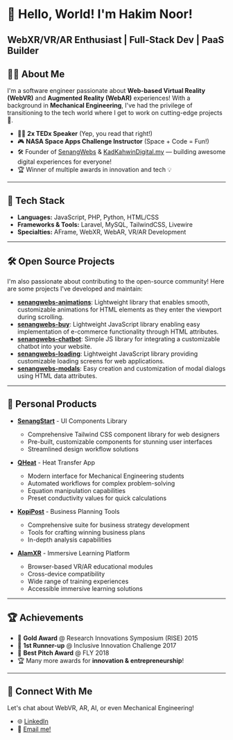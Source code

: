 # 👋 Hello, World! I'm Hakim Noor!
**WebXR/VR/AR Enthusiast** | **Full-Stack Dev** | **PaaS Builder**
---
## 👨‍💻 About Me
I'm a software engineer passionate about **Web-based Virtual Reality (WebVR)** and **Augmented Reality (WebAR)** experiences! With a background in **Mechanical Engineering**, I've had the privilege of transitioning to the tech world where I get to work on cutting-edge projects 🚀.
- 🧑‍🏫 **2x TEDx Speaker** (Yep, you read that right!)
- 🎮 **NASA Space Apps Challenge Instructor** (Space + Code = Fun!)
- 🛠 Founder of [SenangWebs](https://senangwebs.com) & [KadKahwinDigital.my](https://kadkahwindigital.my) — building awesome digital experiences for everyone!
- 🏆 Winner of multiple awards in innovation and tech 💡
---
## 🔨 Tech Stack
- **Languages:** JavaScript, PHP, Python, HTML/CSS
- **Frameworks & Tools:** Laravel, MySQL, TailwindCSS, Livewire
- **Specialties:** AFrame, WebXR, WebAR, VR/AR Development
---
## 🛠 Open Source Projects
I'm also passionate about contributing to the open-source community! Here are some projects I've developed and maintain:
- **[senangwebs-animations](https://www.npmjs.com/package/senangwebs-animations)**: Lightweight library that enables smooth, customizable animations for HTML elements as they enter the viewport during scrolling.
- **[senangwebs-buy](https://www.npmjs.com/package/senangwebs-buy)**: Lightweight JavaScript library enabling easy implementation of e-commerce functionality through HTML attributes.
- **[senangwebs-chatbot](https://www.npmjs.com/package/senangwebs-chatbot)**: Simple JS library for integrating a customizable chatbot into your website.
- **[senangwebs-loading](https://www.npmjs.com/package/senangwebs-loading)**: Lightweight JavaScript library providing customizable loading screens for web applications.
- **[senangwebs-modals](https://www.npmjs.com/package/senangwebs-modals)**: Easy creation and customization of modal dialogs using HTML data attributes.
---
## 🚀 Personal Products
- **[SenangStart](https://senangstart.com/)** - UI Components Library
  - Comprehensive Tailwind CSS component library for web designers
  - Pre-built, customizable components for stunning user interfaces
  - Streamlined design workflow solutions

- **[QHeat](https://www.qheatapp.com/)** - Heat Transfer App
  - Modern interface for Mechanical Engineering students
  - Automated workflows for complex problem-solving
  - Equation manipulation capabilities
  - Preset conductivity values for quick calculations

- **[KopiPost](https://www.kopipost.com/)** - Business Planning Tools
  - Comprehensive suite for business strategy development
  - Tools for crafting winning business plans
  - In-depth analysis capabilities

- **[AlamXR](https://www.alamxr.com/)** - Immersive Learning Platform
  - Browser-based VR/AR educational modules
  - Cross-device compatibility
  - Wide range of training experiences
  - Accessible immersive learning solutions
---
## 🏆 Achievements
- 🥇 **Gold Award** @ Research Innovations Symposium (RISE) 2015
- 🥈 **1st Runner-up** @ Inclusive Innovation Challenge 2017
- 🏅 **Best Pitch Award** @ FLY 2018
- 🏆 Many more awards for **innovation & entrepreneurship**!
---
## 💬 Connect With Me
Let's chat about WebVR, AR, AI, or even Mechanical Engineering!
- 🌐 [LinkedIn](https://www.linkedin.com/in/ahakimnoor)
- 📧 [Email me!](mailto:a.hakim.solution@gmail.com)
